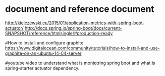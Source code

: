 # document and reference document
http://kielczewski.eu/2015/01/application-metrics-with-spring-boot-actuator/
http://docs.spring.io/spring-boot/docs/current-SNAPSHOT/reference/htmlsingle/#production-ready

#How to install and configure graphite
https://www.digitalocean.com/community/tutorials/how-to-install-and-use-graphite-on-an-ubuntu-14-04-server

#youtube video to understand what is moniotring spring boot and what is spring-starter actuator dependency.
